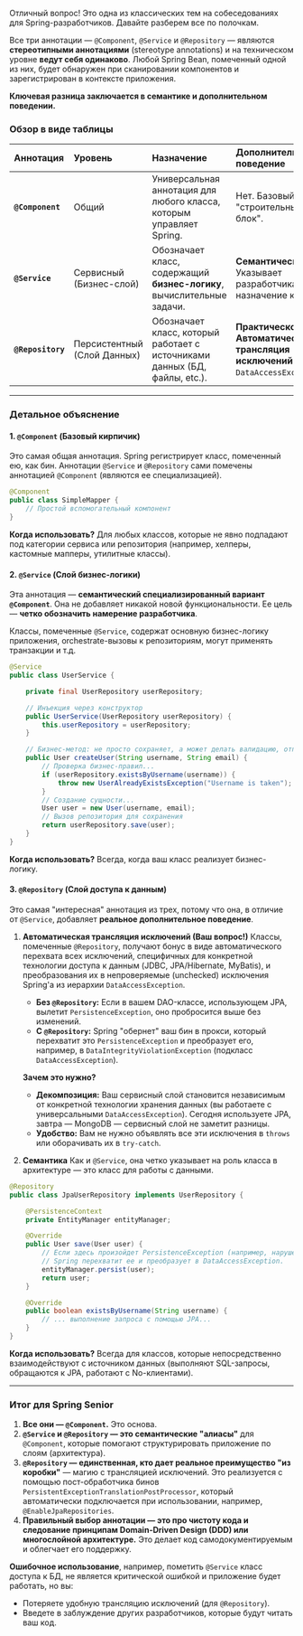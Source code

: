 Отличный вопрос! Это одна из классических тем на собеседованиях для Spring-разработчиков. Давайте разберем все по полочкам.

Все три аннотации — `@Component`, `@Service` и `@Repository` — являются **стереотипными аннотациями** (stereotype annotations) и на техническом уровне **ведут себя одинаково**. Любой Spring Bean, помеченный одной из них, будет обнаружен при сканировании компонентов и зарегистрирован в контексте приложения.

**Ключевая разница заключается в семантике и дополнительном поведении.**

### Обзор в виде таблицы

| Аннотация | Уровень | Назначение | Дополнительное поведение |
| :--- | :--- | :--- | :--- |
| **`@Component`** | Общий | Универсальная аннотация для любого класса, которым управляет Spring. | Нет. Базовый "строительный блок". |
| **`@Service`** | Сервисный (Бизнес-слой) | Обозначает класс, содержащий **бизнес-логику**, вычислительные задачи. | **Семантическое**. Указывает разработчикам на назначение класса. |
| **`@Repository`** | Персистентный (Слой Данных) | Обозначает класс, который работает с источниками данных (БД, файлы, etc.). | **Практическое**. **Автоматическая трансляция исключений** в `DataAccessException`. |

---

### Детальное объяснение

#### 1. `@Component` (Базовый кирпичик)

Это самая общая аннотация. Spring регистрирует класс, помеченный ею, как бин. Аннотации `@Service` и `@Repository` сами помечены аннотацией `@Component` (являются ее специализацией).

```java
@Component
public class SimpleMapper {
    // Простой вспомогательный компонент
}
```

**Когда использовать?** Для любых классов, которые не явно подпадают под категории сервиса или репозитория (например, хелперы, кастомные мапперы, утилитные классы).

#### 2. `@Service` (Слой бизнес-логики)

Эта аннотация — **семантический специализированный вариант `@Component`**. Она не добавляет никакой новой функциональности. Ее цель — **четко обозначить намерение разработчика**.

Классы, помеченные `@Service`, содержат основную бизнес-логику приложения, orchestrate-вызовы к репозиториям, могут применять транзакции и т.д.

```java
@Service
public class UserService {

    private final UserRepository userRepository;

    // Инъекция через конструктор
    public UserService(UserRepository userRepository) {
        this.userRepository = userRepository;
    }

    // Бизнес-метод: не просто сохраняет, а может делать валидацию, отправлять события и т.д.
    public User createUser(String username, String email) {
        // Проверка бизнес-правил...
        if (userRepository.existsByUsername(username)) {
            throw new UserAlreadyExistsException("Username is taken");
        }
        // Создание сущности...
        User user = new User(username, email);
        // Вызов репозитория для сохранения
        return userRepository.save(user);
    }
}
```

**Когда использовать?** Всегда, когда ваш класс реализует бизнес-логику.

#### 3. `@Repository` (Слой доступа к данным)

Это самая "интересная" аннотация из трех, потому что она, в отличие от `@Service`, добавляет **реальное дополнительное поведение**.

1.  **Автоматическая трансляция исключений (Ваш вопрос!)**
    Классы, помеченные `@Repository`, получают бонус в виде автоматического перехвата всех исключений, специфичных для конкретной технологии доступа к данным (JDBC, JPA/Hibernate, MyBatis), и преобразования их в непроверяемые (unchecked) исключения Spring'а из иерархии `DataAccessException`.

    *   **Без `@Repository`:** Если в вашем DAO-классе, использующем JPA, вылетит `PersistenceException`, оно пробросится выше без изменений.
    *   **С `@Repository`:** Spring "обернет" ваш бин в прокси, который перехватит это `PersistenceException` и преобразует его, например, в `DataIntegrityViolationException` (подкласс `DataAccessException`).

    **Зачем это нужно?**
    *   **Декомпозиция:** Ваш сервисный слой становится независимым от конкретной технологии хранения данных (вы работаете с универсальными `DataAccessException`). Сегодня используете JPA, завтра — MongoDB — сервисный слой не заметит разницы.
    *   **Удобство:** Вам не нужно объявлять все эти исключения в `throws` или оборачивать их в `try-catch`.

2.  **Семантика**
    Как и `@Service`, она четко указывает на роль класса в архитектуре — это класс для работы с данными.

```java
@Repository
public class JpaUserRepository implements UserRepository {

    @PersistenceContext
    private EntityManager entityManager;

    @Override
    public User save(User user) {
        // Если здесь произойдет PersistenceException (например, нарушение уникальности),
        // Spring перехватит ее и преобразует в DataAccessException.
        entityManager.persist(user);
        return user;
    }

    @Override
    public boolean existsByUsername(String username) {
        // ... выполнение запроса с помощью JPA...
    }
}
```

**Когда использовать?** Всегда для классов, которые непосредственно взаимодействуют с источником данных (выполняют SQL-запросы, обращаются к JPA, работают с No-клиентами).

---

### Итог для Spring Senior

1.  **Все они — `@Component`.** Это основа.
2.  **`@Service` и `@Repository` — это семантические "алиасы"** для `@Component`, которые помогают структурировать приложение по слоям (архитектура).
3.  **`@Repository` — единственная, кто дает реальное преимущество "из коробки"** — магию с трансляцией исключений. Это реализуется с помощью пост-обработчика бинов `PersistentExceptionTranslationPostProcessor`, который автоматически подключается при использовании, например, `@EnableJpaRepositories`.
4.  **Правильный выбор аннотации — это про чистоту кода и следование принципам Domain-Driven Design (DDD) или многослойной архитектуре.** Это делает код самодокументируемым и облегчает его поддержку.

**Ошибочное использование**, например, пометить `@Service` класс доступа к БД, не является критической ошибкой и приложение будет работать, но вы:
*   Потеряете удобную трансляцию исключений (для `@Repository`).
*   Введете в заблуждение других разработчиков, которые будут читать ваш код.